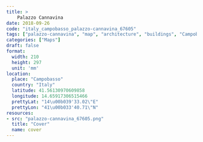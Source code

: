 ```yaml
---
title: > 
    Palazzo Cannavina
date: 2018-09-26
code: "italy_campobasso_palazzo-cannavina_67605"
tags: ["palazzo-cannavina", "map", "architecture", "buildings", "Campobasso", "Italy"]
categories: ["Maps"]
draft: false
format:
  width: 210
  height: 297
  unit: 'mm'
location:
  place: "Campobasso"
  country: "Italy"
  latitude: 41.56130970609858
  longitude: 14.65917306515466
  prettyLat: "14\u00b039'33.02\"E"
  prettyLon: "41\u00b033'40.71\"N"
resources:
- src: "palazzo-cannavina_67605.png"
  title: "Cover"
  name: cover
---
```

